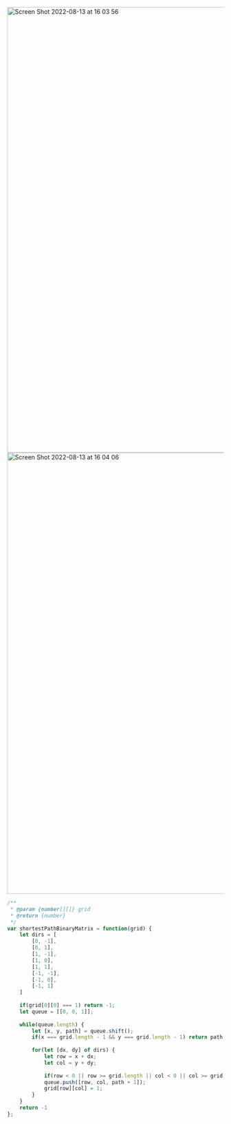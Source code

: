 
<img width="1035" alt="Screen Shot 2022-08-13 at 16 03 56" src="https://user-images.githubusercontent.com/37787994/184516123-7dbb9190-57d5-4b09-890b-379dc39a8bed.png">
<img width="1025" alt="Screen Shot 2022-08-13 at 16 04 06" src="https://user-images.githubusercontent.com/37787994/184516128-a363f844-6622-4cf3-ae6d-e5d0734ce7a4.png">



```js
/**
 * @param {number[][]} grid
 * @return {number}
 */
var shortestPathBinaryMatrix = function(grid) {
    let dirs = [
        [0, -1],
        [0, 1],
        [1, -1],
        [1, 0],
        [1, 1],
        [-1, -1],
        [-1, 0],
        [-1, 1]
    ]
    
    if(grid[0][0] === 1) return -1;
    let queue = [[0, 0, 1]];
    
    while(queue.length) {
        let [x, y, path] = queue.shift();
        if(x === grid.length - 1 && y === grid.length - 1) return path;
        
        for(let [dx, dy] of dirs) {
            let row = x + dx;
            let col = y + dy;
            
            if(row < 0 || row >= grid.length || col < 0 || col >= grid[0].length || grid[row][col] !== 0) continue;
            queue.push([row, col, path + 1]);
            grid[row][col] = 1;
        }
    }
    return -1
};
```
